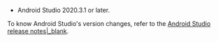 * Android Studio 2020.3.1 or later.

<div class="mk-hint">

To know Android Studio's version changes, refer to the [Android Studio release notes\|_blank](https://developer.android.google.cn/studio/releases/index.html).
</div>


